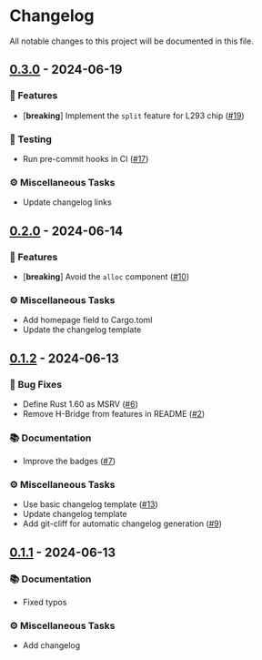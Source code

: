 # Changelog

All notable changes to this project will be documented in this file.

## [0.3.0] - 2024-06-19

### 🚀 Features

- [**breaking**] Implement the `split` feature for L293 chip ([#19](https://github.com/hansingt/l293x/issues/19))

### 🧪 Testing

- Run pre-commit hooks in CI ([#17](https://github.com/hansingt/l293x/issues/17))

### ⚙️ Miscellaneous Tasks

- Update changelog links

## [0.2.0] - 2024-06-14

### 🚀 Features

- [**breaking**] Avoid the `alloc` component ([#10](https://github.com/hansingt/l293x/issues/10))

### ⚙️ Miscellaneous Tasks

- Add homepage field to Cargo.toml
- Update the changelog template

## [0.1.2] - 2024-06-13

### 🐛 Bug Fixes

- Define Rust 1.60 as MSRV ([#6](https://github.com/hansingt/l293x/issues/6))
- Remove H-Bridge from features in README ([#2](https://github.com/hansingt/l293x/issues/2))

### 📚 Documentation

- Improve the badges ([#7](https://github.com/hansingt/l293x/issues/7))

### ⚙️ Miscellaneous Tasks

- Use basic changelog template ([#13](https://github.com/hansingt/l293x/issues/13))
- Update changelog template
- Add git-cliff for automatic changelog generation ([#9](https://github.com/hansingt/l293x/issues/9))

## [0.1.1] - 2024-06-13

### 📚 Documentation

- Fixed typos

### ⚙️ Miscellaneous Tasks

- Add changelog

[0.3.0]: https://github.com///compare/v0.2.0..v0.3.0
[0.2.0]: https://github.com///compare/v0.1.2..v0.2.0
[0.1.2]: https://github.com///compare/v0.1.1..v0.1.2
[0.1.1]: https://github.com///commits/v0.1.1

<!-- generated by git-cliff -->
